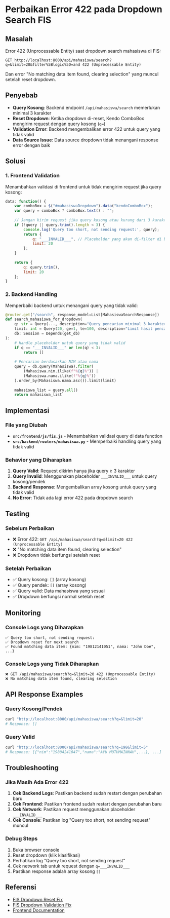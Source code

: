 # Perbaikan Error 422 pada Dropdown Search FIS

## Masalah
Error 422 (Unprocessable Entity) saat dropdown search mahasiswa di FIS:
```
GET http://localhost:8000/api/mahasiswa/search?q=&limit=20&filter%5Blogic%5D=and 422 (Unprocessable Entity)
```

Dan error "No matching data item found, clearing selection" yang muncul setelah reset dropdown.

## Penyebab
- **Query Kosong**: Backend endpoint `/api/mahasiswa/search` memerlukan minimal 3 karakter
- **Reset Dropdown**: Ketika dropdown di-reset, Kendo ComboBox mengirim request dengan query kosong (`q=`)
- **Validation Error**: Backend mengembalikan error 422 untuk query yang tidak valid
- **Data Source Issue**: Data source dropdown tidak menangani response error dengan baik

## Solusi

### 1. Frontend Validation
Menambahkan validasi di frontend untuk tidak mengirim request jika query kosong:

```javascript
data: function() {
    var comboBox = $("#mahasiswaDropdown").data("kendoComboBox");
    var query = comboBox ? comboBox.text() : "";
    
    // Jangan kirim request jika query kosong atau kurang dari 3 karakter
    if (!query || query.trim().length < 3) {
        console.log('Query too short, not sending request:', query);
        return {
            q: "___INVALID___", // Placeholder yang akan di-filter di backend
            limit: 20
        };
    }
    
    return {
        q: query.trim(),
        limit: 20
    };
}
```

### 2. Backend Handling
Memperbaiki backend untuk menangani query yang tidak valid:

```python
@router.get("/search", response_model=List[MahasiswaSearchResponse])
def search_mahasiswa_for_dropdown(
    q: str = Query(..., description="Query pencarian minimal 3 karakter"),
    limit: int = Query(20, ge=1, le=100, description="Limit hasil pencarian"),
    db: Session = Depends(get_db)
):
    # Handle placeholder untuk query yang tidak valid
    if q == "___INVALID___" or len(q) < 3:
        return []
    
    # Pencarian berdasarkan NIM atau nama
    query = db.query(Mahasiswa).filter(
        (Mahasiswa.nim.ilike(f"%{q}%")) |
        (Mahasiswa.nama.ilike(f"%{q}%"))
    ).order_by(Mahasiswa.nama.asc()).limit(limit)
    
    mahasiswa_list = query.all()
    return mahasiswa_list
```

## Implementasi

### File yang Diubah
- **`src/frontend/js/fis.js`** - Menambahkan validasi query di data function
- **`src/backend/routers/mahasiswa.py`** - Memperbaiki handling query yang tidak valid

### Behavior yang Diharapkan
1. **Query Valid**: Request dikirim hanya jika query ≥ 3 karakter
2. **Query Invalid**: Menggunakan placeholder `___INVALID___` untuk query kosong/pendek
3. **Backend Response**: Mengembalikan array kosong untuk query yang tidak valid
4. **No Error**: Tidak ada lagi error 422 pada dropdown search

## Testing

### Sebelum Perbaikan
- ❌ Error 422: `GET /api/mahasiswa/search?q=&limit=20 422 (Unprocessable Entity)`
- ❌ "No matching data item found, clearing selection"
- ❌ Dropdown tidak berfungsi setelah reset

### Setelah Perbaikan
- ✅ Query kosong: `[]` (array kosong)
- ✅ Query pendek: `[]` (array kosong)
- ✅ Query valid: Data mahasiswa yang sesuai
- ✅ Dropdown berfungsi normal setelah reset

## Monitoring

### Console Logs yang Diharapkan
```
✅ Query too short, not sending request: 
✅ Dropdown reset for next search
✅ Found matching data item: {nim: "19812141051", nama: "John Doe", ...}
```

### Console Logs yang Tidak Diharapkan
```
❌ GET /api/mahasiswa/search?q=&limit=20 422 (Unprocessable Entity)
❌ No matching data item found, clearing selection
```

## API Response Examples

### Query Kosong/Pendek
```bash
curl "http://localhost:8000/api/mahasiswa/search?q=&limit=20"
# Response: []
```

### Query Valid
```bash
curl "http://localhost:8000/api/mahasiswa/search?q=198&limit=5"
# Response: [{"nim":"19804241047","nama":"AYU MUTHMAINNAH",...}, ...]
```

## Troubleshooting

### Jika Masih Ada Error 422
1. **Cek Backend Logs**: Pastikan backend sudah restart dengan perubahan baru
2. **Cek Frontend**: Pastikan frontend sudah restart dengan perubahan baru
3. **Cek Network**: Pastikan request menggunakan placeholder `___INVALID___`
4. **Cek Console**: Pastikan log "Query too short, not sending request" muncul

### Debug Steps
1. Buka browser console
2. Reset dropdown (klik klasifikasi)
3. Perhatikan log "Query too short, not sending request"
4. Cek network tab untuk request dengan `q=___INVALID___`
5. Pastikan response adalah array kosong `[]`

## Referensi
- [FIS Dropdown Reset Fix](FIS_DROPDOWN_RESET_FIX.md)
- [FIS Dropdown Validation Fix](FIS_DROPDOWN_VALIDATION_FIX.md)
- [Frontend Documentation](README.md) 